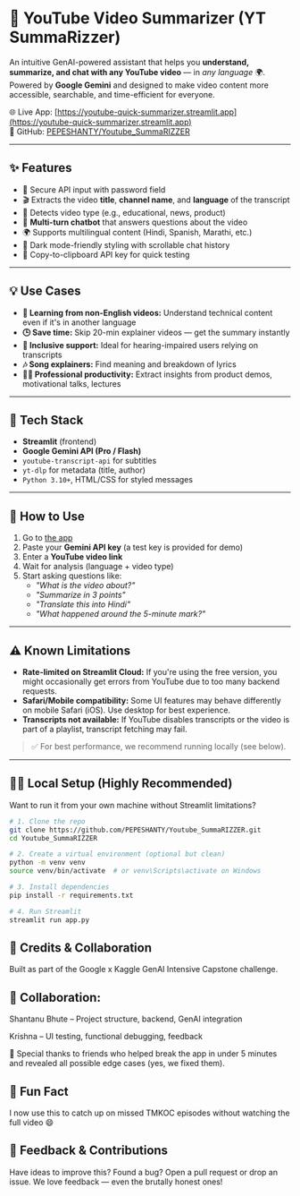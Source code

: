 # 🎥 YouTube Video Summarizer (YT SummaRizzer)

An intuitive GenAI-powered assistant that helps you **understand, summarize, and chat with any YouTube video** — in *any language* 🌍. Powered by **Google Gemini** and designed to make video content more accessible, searchable, and time-efficient for everyone.

🌐 Live App: [https://youtube-quick-summarizer.streamlit.app](https://youtube-quick-summarizer.streamlit.app)  
📁 GitHub: [PEPESHANTY/Youtube_SummaRIZZER](https://github.com/PEPESHANTY/Youtube_SummaRIZZER)

---

## ✨ Features

- 🔑 Secure API input with password field
- 🎬 Extracts the video **title**, **channel name**, and **language** of the transcript
- 🧠 Detects video type (e.g., educational, news, product)
- 💬 **Multi-turn chatbot** that answers questions about the video
- 🌍 Supports multilingual content (Hindi, Spanish, Marathi, etc.)
- 🌈 Dark mode-friendly styling with scrollable chat history
- 📎 Copy-to-clipboard API key for quick testing

---

## 💡 Use Cases

- **🧠 Learning from non-English videos:** Understand technical content even if it's in another language  
- **🕒 Save time:** Skip 20-min explainer videos — get the summary instantly  
- **🦻 Inclusive support:** Ideal for hearing-impaired users relying on transcripts  
- **🎶 Song explainers:** Find meaning and breakdown of lyrics  
- **👨‍💼 Professional productivity:** Extract insights from product demos, motivational talks, lectures

---

## 🔧 Tech Stack

- **Streamlit** (frontend)
- **Google Gemini API (Pro / Flash)**
- `youtube-transcript-api` for subtitles
- `yt-dlp` for metadata (title, author)
- `Python 3.10+`, HTML/CSS for styled messages

---

## 🚀 How to Use

1. Go to [the app](https://youtube-quick-summarizer.streamlit.app)
2. Paste your **Gemini API key** (a test key is provided for demo)
3. Enter a **YouTube video link**
4. Wait for analysis (language + video type)
5. Start asking questions like:
   - *"What is the video about?"*
   - *"Summarize in 3 points"*
   - *"Translate this into Hindi"*
   - *"What happened around the 5-minute mark?"*

---

## ⚠️ Known Limitations

- **Rate-limited on Streamlit Cloud:** If you're using the free version, you might occasionally get errors from YouTube due to too many backend requests.
- **Safari/Mobile compatibility:** Some UI features may behave differently on mobile Safari (iOS). Use desktop for best experience.
- **Transcripts not available:** If YouTube disables transcripts or the video is part of a playlist, transcript fetching may fail.

> ✅ For best performance, we recommend running locally (see below).

---

## 🧑‍💻 Local Setup (Highly Recommended)

Want to run it from your own machine without Streamlit limitations?

```bash
# 1. Clone the repo
git clone https://github.com/PEPESHANTY/Youtube_SummaRIZZER.git
cd Youtube_SummaRIZZER

# 2. Create a virtual environment (optional but clean)
python -m venv venv
source venv/bin/activate  # or venv\Scripts\activate on Windows

# 3. Install dependencies
pip install -r requirements.txt

# 4. Run Streamlit
streamlit run app.py
```

## 🧠 Credits & Collaboration
Built as part of the Google x Kaggle GenAI Intensive Capstone challenge.

## 🤝 Collaboration:

Shantanu Bhute – Project structure, backend, GenAI integration

Krishna – UI testing, functional debugging, feedback

🎉 Special thanks to friends who helped break the app in under 5 minutes and revealed all possible edge cases (yes, we fixed them).

## 💬 Fun Fact
I now use this to catch up on missed TMKOC episodes without watching the full video 😄

## 📣 Feedback & Contributions
Have ideas to improve this? Found a bug? Open a pull request or drop an issue.
We love feedback — even the brutally honest ones!


